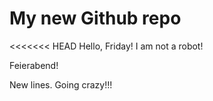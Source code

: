 # My new Github repo

<<<<<<< HEAD
Hello, Friday! I am not a robot!

Feierabend!

New lines. Going crazy!!!
